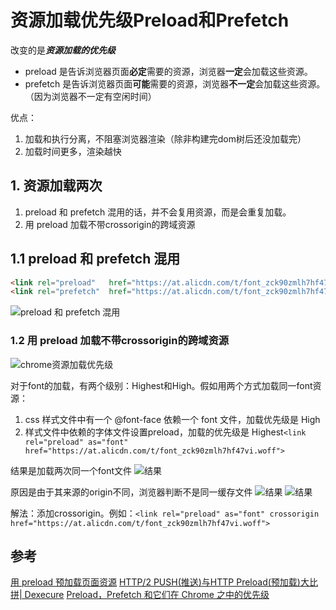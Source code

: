 # 资源加载优先级Preload和Prefetch
改变的是***资源加载的优先级***
- preload 是告诉浏览器页面**必定**需要的资源，浏览器**一定**会加载这些资源。
- prefetch 是告诉浏览器页面**可能**需要的资源，浏览器**不一定**会加载这些资源。（因为浏览器不一定有空闲时间）

优点：
1. 加载和执行分离，不阻塞浏览器渲染（除非构建完dom树后还没加载完）
2. 加载时间更多，渲染越快

## 1. 资源加载两次
1. preload 和 prefetch 混用的话，并不会复用资源，而是会重复加载。
2. 用 preload 加载不带crossorigin的跨域资源

## 1.1 preload 和 prefetch 混用
```html
<link rel="preload"   href="https://at.alicdn.com/t/font_zck90zmlh7hf47vi.woff" as="font">
<link rel="prefetch"  href="https://at.alicdn.com/t/font_zck90zmlh7hf47vi.woff" as="font">
```
![preload 和 prefetch 混用](https://user-gold-cdn.xitu.io/2018/2/11/16182c9d024a861b?imageView2/0/w/1280/h/960/format/webp/ignore-error/1)

### 1.2 用 preload 加载不带crossorigin的跨域资源
![chrome资源加载优先级](https://user-gold-cdn.xitu.io/2018/2/11/16182c9d3ff9f3c2?imageView2/0/w/1280/h/960/format/webp/ignore-error/1)

对于font的加载，有两个级别：Highest和High。假如用两个方式加载同一font资源：
1. css 样式文件中有一个 @font-face 依赖一个 font 文件，加载优先级是 High
2. 样式文件中依赖的字体文件设置preload，加载的优先级是 Highest`<link rel="preload" as="font" href="https://at.alicdn.com/t/font_zck90zmlh7hf47vi.woff">`

结果是加载两次同一个font文件
![结果](https://user-gold-cdn.xitu.io/2018/2/11/16182c9d39e6a355?imageslim)

原因是由于其来源的origin不同，浏览器判断不是同一缓存文件
![结果](https://user-gold-cdn.xitu.io/2018/2/11/16182c9d959d176e?imageView2/0/w/1280/h/960/format/webp/ignore-error/1)
![结果](https://user-gold-cdn.xitu.io/2018/2/11/16182c9d9b47ac32?imageView2/0/w/1280/h/960/format/webp/ignore-error/1)

解法：添加crossorigin。例如：`<link rel="preload" as="font" crossorigin href="https://at.alicdn.com/t/font_zck90zmlh7hf47vi.woff">`

## 参考
[用 preload 预加载页面资源](https://juejin.im/post/5a7fb09bf265da4e8e785c38#heading-0)
[HTTP/2 PUSH(推送)与HTTP Preload(预加载)大比拼| Dexecure](https://www.zcfy.cc/article/http-2-push-vs-http-preload-dexecure-4722.html?t=new)
[Preload，Prefetch 和它们在 Chrome 之中的优先级](https://github.com/xitu/gold-miner/blob/master/TODO/preload-prefetch-and-priorities-in-chrome.md)
